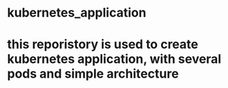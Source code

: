 # kubernetes_application
# this reporistory is used to create kubernetes application, with several pods and simple architecture
